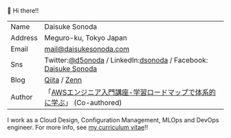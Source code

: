 🔭 Hi there!!

|  |  |
|:---|:---|
|Name|Daisuke Sonoda|
|Address|Meguro-ku, Tokyo Japan|
|Email|[mail@daisukesonoda.com](<mailto:mail@daisukesonoda.com>)|
|Sns|Twitter:[@d5onoda](https://twitter.com/d5onoda) / LinkedIn:[dsonoda](https://www.linkedin.com/in/dsonoda/) / Facebook: [Daisuke Sonoda](https://www.facebook.com/daisuke.sonoda.758)|
|Blog|[Qiita](https://qiita.com/dsonoda) / [Zenn](https://zenn.dev/dsonoda)|
|Author|「[AWSエンジニア入門講座-学習ロードマップで体系的に学ぶ](https://www.amazon.co.jp/AWS%E3%82%A8%E3%83%B3%E3%82%B8%E3%83%8B%E3%82%A2%E5%85%A5%E9%96%80%E8%AC%9B%E5%BA%A7%E2%80%95%E2%80%95%E5%AD%A6%E7%BF%92%E3%83%AD%E3%83%BC%E3%83%89%E3%83%9E%E3%83%83%E3%83%97%E3%81%A7%E4%BD%93%E7%B3%BB%E7%9A%84%E3%81%AB%E5%AD%A6%E3%81%B6-CloudTech%E3%83%AD%E3%83%BC%E3%83%89%E3%83%9E%E3%83%83%E3%83%97%E4%BD%9C%E6%88%90%E5%A7%94%E5%93%A1%E4%BC%9A/dp/4297125374/ref=sr_1_1_sspa?keywords=aws+%E3%82%A8%E3%83%B3%E3%82%B8%E3%83%8B%E3%82%A2&qid=1642343661&sprefix=aws+enn%2Caps%2C170&sr=8-1-spons&psc=1&spLa=ZW5jcnlwdGVkUXVhbGlmaWVyPUEyWlNCMDdNT0laRlROJmVuY3J5cHRlZElkPUEwNTM1NTQ1NVVVNlVPTFhPNlQ1JmVuY3J5cHRlZEFkSWQ9QTNMTVBJM1hCVUVXOTMmd2lkZ2V0TmFtZT1zcF9hdGYmYWN0aW9uPWNsaWNrUmVkaXJlY3QmZG9Ob3RMb2dDbGljaz10cnVl)」 (Co-authored)|

I work as a Cloud Design, Configuration Management, MLOps and DevOps engineer. For more info, see [my curriculum vitae](https://github.com/dsonoda/curriculum_vitae)!!